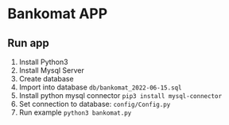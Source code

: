 # Bankomat APP

## Run app

1. Install Python3
2. Install Mysql Server
3. Create database
4. Import into database `db/bankomat_2022-06-15.sql`
5. Install python mysql connector `pip3 install mysql-connector`
6. Set connection to database: `config/Config.py`
7. Run example `python3 bankomat.py`

